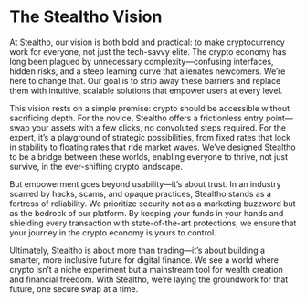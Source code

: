 # The Stealtho Vision

At Stealtho, our vision is both bold and practical: to make cryptocurrency work for everyone, not just the tech-savvy elite. The crypto economy has long been plagued by unnecessary complexity—confusing interfaces, hidden risks, and a steep learning curve that alienates newcomers. We’re here to change that. Our goal is to strip away these barriers and replace them with intuitive, scalable solutions that empower users at every level.

This vision rests on a simple premise: crypto should be accessible without sacrificing depth. For the novice, Stealtho offers a frictionless entry point—swap your assets with a few clicks, no convoluted steps required. For the expert, it’s a playground of strategic possibilities, from fixed rates that lock in stability to floating rates that ride market waves. We’ve designed Stealtho to be a bridge between these worlds, enabling everyone to thrive, not just survive, in the ever-shifting crypto landscape.

But empowerment goes beyond usability—it’s about trust. In an industry scarred by hacks, scams, and opaque practices, Stealtho stands as a fortress of reliability. We prioritize security not as a marketing buzzword but as the bedrock of our platform. By keeping your funds in your hands and shielding every transaction with state-of-the-art protections, we ensure that your journey in the crypto economy is yours to control.

Ultimately, Stealtho is about more than trading—it’s about building a smarter, more inclusive future for digital finance. We see a world where crypto isn’t a niche experiment but a mainstream tool for wealth creation and financial freedom. With Stealtho, we’re laying the groundwork for that future, one secure swap at a time.
